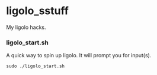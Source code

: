 # ligolo_sstuff
My ligolo hacks.

### ligolo_start.sh
A quick way to spin up ligolo.
It will prompt you for input(s).

`sudo ./ligolo_start.sh`
